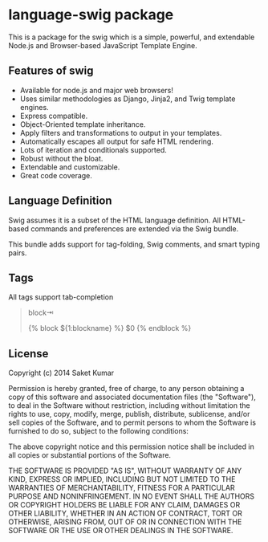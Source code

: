 # language-swig package

This is a package for the swig which is a simple, powerful, and extendable  Node.js and Browser-based JavaScript Template Engine.

## Features of swig
- Available for node.js and major web browsers!
- Uses similar methodologies as Django, Jinja2, and Twig template engines.
- Express compatible.
- Object-Oriented template inheritance.
- Apply filters and transformations to output in your templates.
- Automatically escapes all output for safe HTML rendering.
- Lots of iteration and conditionals supported.
- Robust without the bloat.
- Extendable and customizable.
- Great code coverage.

## Language Definition

Swig assumes it is a subset of the HTML language definition. All HTML-based commands and preferences are extended via the Swig bundle.

This bundle adds support for tag-folding, Swig comments, and smart typing pairs.

## Tags

All tags support tab-completion

>
> block⇥
> 
> {% block ${1:blockname} %}
>     $0
> {% endblock %}

## License

Copyright (c) 2014 Saket Kumar

Permission is hereby granted, free of charge, to any person obtaining a copy of this software and associated documentation files (the "Software"), to deal in the Software without restriction, including without limitation the rights to use, copy, modify, merge, publish, distribute, sublicense, and/or sell copies of the Software, and to permit persons to whom the Software is furnished to do so, subject to the following conditions:

The above copyright notice and this permission notice shall be included in all copies or substantial portions of the Software.

THE SOFTWARE IS PROVIDED "AS IS", WITHOUT WARRANTY OF ANY KIND, EXPRESS OR IMPLIED, INCLUDING BUT NOT LIMITED TO THE WARRANTIES OF MERCHANTABILITY, FITNESS FOR A PARTICULAR PURPOSE AND NONINFRINGEMENT. IN NO EVENT SHALL THE AUTHORS OR COPYRIGHT HOLDERS BE LIABLE FOR ANY CLAIM, DAMAGES OR OTHER LIABILITY, WHETHER IN AN ACTION OF CONTRACT, TORT OR OTHERWISE, ARISING FROM, OUT OF OR IN CONNECTION WITH THE SOFTWARE OR THE USE OR OTHER DEALINGS IN THE SOFTWARE.
